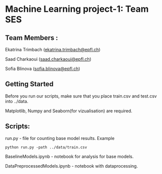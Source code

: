 # Machine Learning project-1: Team SES
## Team Members :
Ekatrina Trimbach (ekatrina.trimbach@epfl.ch)

Saad Charkaoui (saad.charkaoui@epfl.ch)

Sofia Blinova (sofia.blinova@epfl.ch)

## Getting Started
Before you run our scripts, make sure that you place train.csv and test.csv into ../data. 

Matplotlib, Numpy and Seaborn(for vizualisation) are required.

## Scripts:

run.py  - file for counting base model results.
Example
```
python run.py -path ../data/train.csv
```

BaselineModels.ipynb - notebook for analysis for base models.

DataPreprocessedModels.ipynb  - notebook with dataprocessing.


